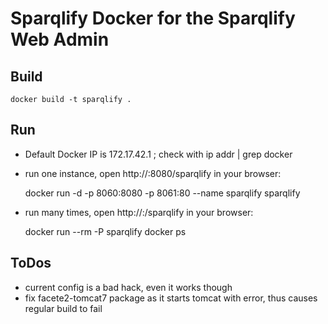# Sparqlify Docker for the Sparqlify Web Admin


## Build

    docker build -t sparqlify .


## Run
 * Default Docker IP is 172.17.42.1 ; check with ip addr | grep docker

 * run one instance, open http://<docker ip>:8080/sparqlify in your browser:

   docker run -d -p 8060:8080 -p 8061:80 --name sparqlify sparqlify

 * run many times, open http://<docker ip>:<container port>/sparqlify in your browser:


    docker run --rm -P sparqlify
    docker ps


## ToDos

 * current config is a bad hack, even it works though
 * fix facete2-tomcat7 package as it starts tomcat with error, thus causes regular build to fail

